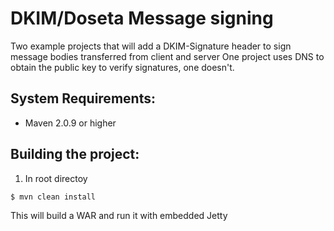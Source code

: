 DKIM/Doseta Message signing
=================

Two example projects that will add a DKIM-Signature header to sign message bodies transferred from client and server
One project uses DNS to obtain the public key to verify signatures, one doesn't.

System Requirements:
--------------------

* Maven 2.0.9 or higher

Building the project:
------------------------

1. In root directoy

```bash
$ mvn clean install
```

This will build a WAR and run it with embedded Jetty